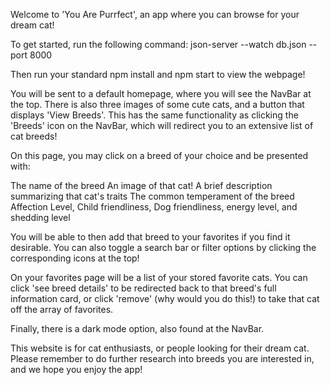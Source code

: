 Welcome to 'You Are Purrfect', an app where you can browse for your dream cat!

To get started, run the following command:
json-server --watch db.json --port 8000

Then run your standard npm install and npm start to view the webpage!

You will be sent to a default homepage, where you will see the NavBar at the top. There is also three images of some cute cats, and a button that displays 'View Breeds'. This has the same functionality as clicking the 'Breeds' icon on the NavBar, which will redirect you to an extensive list of cat breeds!

On this page, you may click on a breed of your choice and be presented with:

The name of the breed
An image of that cat!
A brief description summarizing that cat's traits
The common temperament of the breed
Affection Level, Child friendliness, Dog friendliness, energy level, and shedding level

You will be able to then add that breed to your favorites if you find it desirable. You can also toggle a search bar or filter options by clicking the corresponding icons at the top!

On your favorites page will be a list of your stored favorite cats. You can click 'see breed details' to be redirected back to that breed's full information card, or click 'remove' (why would you do this!) to take that cat off the array of favorites. 

Finally, there is a dark mode option, also found at the NavBar.

This website is for cat enthusiasts, or people looking for their dream cat. Please remember to do further research into breeds you are interested in, and we hope you enjoy the app!